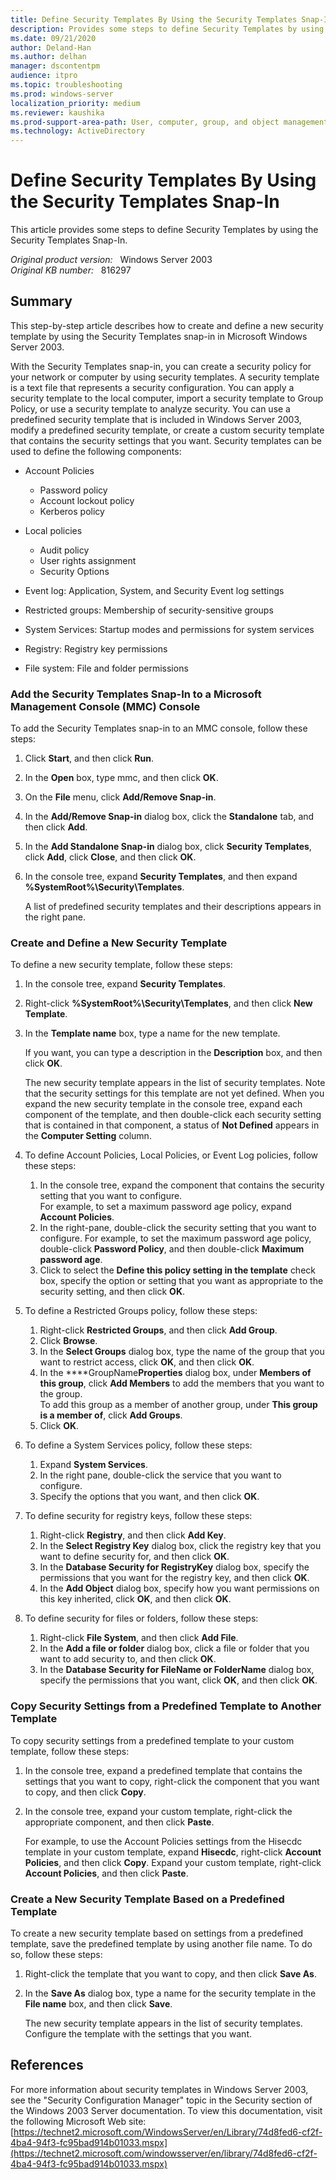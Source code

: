 ```yaml
---
title: Define Security Templates By Using the Security Templates Snap-In
description: Provides some steps to define Security Templates by using the Security Templates Snap-In
ms.date: 09/21/2020
author: Deland-Han
ms.author: delhan 
manager: dscontentpm
audience: itpro
ms.topic: troubleshooting
ms.prod: windows-server
localization_priority: medium
ms.reviewer: kaushika
ms.prod-support-area-path: User, computer, group, and object management
ms.technology: ActiveDirectory
---
```

# Define Security Templates By Using the Security Templates Snap-In   

This article provides some steps to define Security Templates by using the Security Templates Snap-In.

_Original product version:_ &nbsp; Windows Server 2003  
_Original KB number:_ &nbsp; 816297

## Summary

This step-by-step article describes how to create and define a new security template by using the Security Templates snap-in in Microsoft Windows Server 2003.

With the Security Templates snap-in, you can create a security policy for your network or computer by using security templates. A security template is a text file that represents a security configuration. You can apply a security template to the local computer, import a security template to Group Policy, or use a security template to analyze security. You can use a predefined security template that is included in Windows Server 2003, modify a predefined security template, or create a custom security template that contains the security settings that you want. Security templates can be used to define the following components:

- Account Policies

  - Password policy
  - Account lockout policy
  - Kerberos policy
- Local policies

  - Audit policy
  - User rights assignment
  - Security Options
- Event log: Application, System, and Security Event log settings
- Restricted groups: Membership of security-sensitive groups
- System Services: Startup modes and permissions for system services
- Registry: Registry key permissions
- File system: File and folder permissions  

### Add the Security Templates Snap-In to a Microsoft Management Console (MMC) Console

To add the Security Templates snap-in to an MMC console, follow these steps:

1. Click **Start**, and then click
 **Run**.
2. In the **Open** box, type
 mmc, and then click **OK**.
3. On the **File** menu, click **Add/Remove Snap-in**.
4. In the **Add/Remove Snap-in** dialog box, click the **Standalone** tab, and then click
 **Add**.
5. In the **Add Standalone Snap-in** dialog box, click **Security Templates**, click **Add**, click
 **Close**, and then click **OK**.
6. In the console tree, expand **Security Templates**, and then expand
 **%SystemRoot%\Security\Templates**.

   A list of predefined security templates and their descriptions appears in the right pane. 

### Create and Define a New Security Template

To define a new security template, follow these steps:

1. In the console tree, expand **Security Templates**.
2. Right-click
 **%SystemRoot%\Security\Templates**, and then click **New Template**.
3. In the **Template name** box, type a name for the new template.

   If you want, you can type a description in the
 **Description** box, and then click
 **OK**.

   The new security template appears in the list of security templates. Note that the security settings for this template are not yet defined. When you expand the new security template in the console tree, expand each component of the template, and then double-click each security setting that is contained in that component, a status of **Not Defined** appears in the **Computer Setting** column.
4. To define Account Policies, Local Policies, or Event Log policies, follow these steps:  
   1. In the console tree, expand the component that contains the security setting that you want to configure.  
    For example, to set a maximum password age policy, expand **Account Policies**.
   2. In the right-pane, double-click the security setting that you want to configure.
    For example, to set the maximum password age policy, double-click **Password Policy**, and then double-click **Maximum password age**.
    3. Click to select the **Define this policy setting in the template** check box, specify the option or setting that you want as appropriate to the security setting, and then click
 **OK**.
5. To define a Restricted Groups policy, follow these steps:
   1. Right-click **Restricted Groups**, and then click **Add Group**.
   2. Click **Browse**.
   3. In the **Select Groups** dialog box, type the name of the group that you want to restrict access, click
 **OK**, and then click **OK**.
   4. In the ****GroupName**Properties** dialog box, under **Members of this group**, click **Add Members** to add the members that you want to the group.  
   To add this group as a member of another group, under
 **This group is a member of**, click **Add Groups**.
   5. Click **OK**.
6. To define a System Services policy, follow these steps:
   1. Expand **System Services**.
   2. In the right pane, double-click the service that you want to configure.
   3. Specify the options that you want, and then click
 **OK**.
7. To define security for registry keys, follow these steps:
   1. Right-click **Registry**, and then click
 **Add Key**.
   2. In the **Select Registry Key** dialog box, click the registry key that you want to define security for, and then click
 **OK**.
   3. In the **Database Security for
**RegistryKey**** dialog box, specify the permissions that you want for the registry key, and then click
 **OK**.
   4. In the **Add Object** dialog box, specify how you want permissions on this key inherited, click **OK**, and then click **OK**.
8. To define security for files or folders, follow these steps:
   1. Right-click **File System**, and then click **Add File**.
   2. In the **Add a file or folder** dialog box, click a file or folder that you want to add security to, and then click
 **OK**.
   3. In the **Database Security for
**FileName or FolderName**** dialog box, specify the permissions that you want, click **OK**, and then click
 **OK**. 

### Copy Security Settings from a Predefined Template to Another Template

To copy security settings from a predefined template to your custom template, follow these steps:

1. In the console tree, expand a predefined template that contains the settings that you want to copy, right-click the component that you want to copy, and then click **Copy**.
2. In the console tree, expand your custom template, right-click the appropriate component, and then click
 **Paste**.

   For example, to use the Account Policies settings from the Hisecdc template in your custom template, expand
 **Hisecdc**, right-click **Account Policies**, and then click **Copy**. Expand your custom template, right-click
 **Account Policies**, and then click
 **Paste**.  

### Create a New Security Template Based on a Predefined Template

To create a new security template based on settings from a predefined template, save the predefined template by using another file name. To do so, follow these steps:

1. Right-click the template that you want to copy, and then click **Save As**.
2. In the **Save As** dialog box, type a name for the security template in the **File name** box, and then click
 **Save**.

   The new security template appears in the list of security templates. Configure the template with the settings that you want.   

## References

For more information about security templates in Windows Server 2003, see the "Security Configuration Manager" topic in the Security section of the Windows 2003 Server documentation. To view this documentation, visit the following Microsoft Web site:  
  [https://technet2.microsoft.com/WindowsServer/en/Library/74d8fed6-cf2f-4ba4-94f3-fc95bad914b01033.mspx](https://technet2.microsoft.com/windowsserver/en/library/74d8fed6-cf2f-4ba4-94f3-fc95bad914b01033.mspx)  
